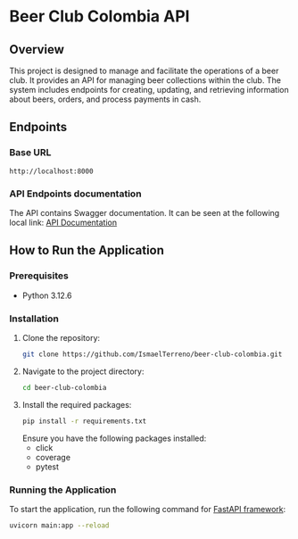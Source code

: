 # Beer Club Colombia API

## Overview

This project is designed to manage and facilitate the operations of a beer club. It provides an API for managing beer
collections within the club. The system includes endpoints for creating, updating, and retrieving information about
beers, orders, and process payments in cash.

## Endpoints

### Base URL

`http://localhost:8000`

### API Endpoints documentation

The API contains Swagger documentation. It can be seen at the following local
link: [API Documentation](http://localhost:8000/docs)

## How to Run the Application

### Prerequisites

- Python 3.12.6

### Installation

1. Clone the repository:
   ```sh
   git clone https://github.com/IsmaelTerreno/beer-club-colombia.git
   ```
2. Navigate to the project directory:
   ```sh
   cd beer-club-colombia
   ```
3. Install the required packages:
   ```sh
   pip install -r requirements.txt
   ```
   Ensure you have the following packages installed:
    - click
    - coverage
    - pytest

### Running the Application

To start the application, run the following command for [FastAPI framework](https://fastapi.tiangolo.com):

```sh
uvicorn main:app --reload
```